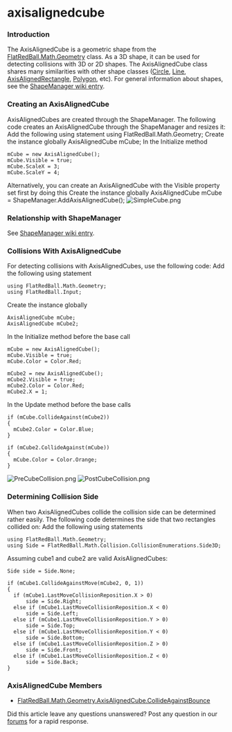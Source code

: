 # axisalignedcube

### Introduction

The AxisAlignedCube is a geometric shape from the [FlatRedBall.Math.Geometry](../../../../../../frb/docs/index.php) class. As a 3D shape, it can be used for detecting collisions with 3D or 2D shapes. The AxisAlignedCube class shares many similarities with other shape classes ([Circle](../../../../../../frb/docs/index.php), [Line](../../../../../../frb/docs/index.php), [AxisAlignedRectangle](../../../../../../frb/docs/index.php), [Polygon](../../../../../../frb/docs/index.php), etc). For general information about shapes, see the [ShapeManager wiki entry](../../../../../../frb/docs/index.php).

### Creating an AxisAlignedCube

AxisAlignedCubes are created through the ShapeManager. The following code creates an AxisAlignedCube through the ShapeManager and resizes it: Add the following using statement using FlatRedBall.Math.Geometry; Create the instance globally AxisAlignedCube mCube; In the Initialize method

```
mCube = new AxisAlignedCube();
mCube.Visible = true;
mCube.ScaleX = 3;
mCube.ScaleY = 4;
```

Alternatively, you can create an AxisAlignedCube with the Visible property set first by doing this Create the instance globally AxisAlignedCube mCube = ShapeManager.AddAxisAlignedCube(); ![SimpleCube.png](../../../../../../media/migrated_media-SimpleCube.png)

### Relationship with ShapeManager

See [ShapeManager wiki entry](../../../../../../frb/docs/index.php).

### Collisions With AxisAlignedCube

For detecting collisions with AxisAlignedCubes, use the following code: Add the following using statement

```
using FlatRedBall.Math.Geometry;
using FlatRedBall.Input;
```

Create the instance globally

```
AxisAlignedCube mCube;
AxisAlignedCube mCube2;
```

In the Initialize method before the base call

```
mCube = new AxisAlignedCube();
mCube.Visible = true;
mCube.Color = Color.Red;
            
mCube2 = new AxisAlignedCube();
mCube2.Visible = true;
mCube2.Color = Color.Red;
mCube2.X = 1;
```

In the Update method before the base calls

```
if (mCube.CollideAgainst(mCube2))
{
  mCube2.Color = Color.Blue;
}

if (mCube2.CollideAgainst(mCube))
{
  mCube.Color = Color.Orange;
}
```

![PreCubeCollision.png](../../../../../../media/migrated_media-PreCubeCollision.png) ![PostCubeCollision.png](../../../../../../media/migrated_media-PostCubeCollision.png)

### Determining Collision Side

When two AxisAlignedCubes collide the collision side can be determined rather easily. The following code determines the side that two rectangles collided on: Add the following using statements

```
using FlatRedBall.Math.Geometry;
using Side = FlatRedBall.Math.Collision.CollisionEnumerations.Side3D;
```

Assuming cube1 and cube2 are valid AxisAlignedCubes:

```
Side side = Side.None;

if (mCube1.CollideAgainstMove(mCube2, 0, 1))
{
  if (mCube1.LastMoveCollisionReposition.X > 0)
      side = Side.Right;
  else if (mCube1.LastMoveCollisionReposition.X < 0)
      side = Side.Left;
  else if (mCube1.LastMoveCollisionReposition.Y > 0)
      side = Side.Top;
  else if (mCube1.LastMoveCollisionReposition.Y < 0)
      side = Side.Bottom;
  else if (mCube1.LastMoveCollisionReposition.Z > 0)
      side = Side.Front;
  else if (mCube1.LastMoveCollisionReposition.Z < 0)
      side = Side.Back;
}
```

### AxisAlignedCube Members

* [FlatRedBall.Math.Geometry.AxisAlignedCube.CollideAgainstBounce](../../../../../../frb/docs/index.php)

Did this article leave any questions unanswered? Post any question in our [forums](../../../../../../frb/forum.md) for a rapid response.

